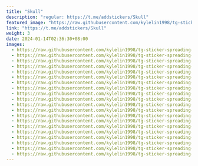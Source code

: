 ```yaml
---
title: "Skull"
description: "regular: https://t.me/addstickers/Skull"
featured_image: "https://raw.githubusercontent.com/kylelin1998/tg-sticker-spreading-worldwide-images/main/img/e1c46f71-8682-4653-966b-a65af03f98e1.jpg"
link: "https://t.me/addstickers/Skull"
weight: 3
date: 2024-01-14T02:36:30+08:00
images:
  - https://raw.githubusercontent.com/kylelin1998/tg-sticker-spreading-worldwide-images/main/img/e1c46f71-8682-4653-966b-a65af03f98e1.jpg
  - https://raw.githubusercontent.com/kylelin1998/tg-sticker-spreading-worldwide-images/main/img/07247c28-459e-4655-9b70-b2b276c3f981.jpg
  - https://raw.githubusercontent.com/kylelin1998/tg-sticker-spreading-worldwide-images/main/img/823ee550-975b-42ea-bb28-44a975b926a1.jpg
  - https://raw.githubusercontent.com/kylelin1998/tg-sticker-spreading-worldwide-images/main/img/a675b9e7-7848-4a7a-8420-9e3bbb3aaba6.jpg
  - https://raw.githubusercontent.com/kylelin1998/tg-sticker-spreading-worldwide-images/main/img/52d41dbf-84b8-4d01-9bdb-5fa1c0398ba1.jpg
  - https://raw.githubusercontent.com/kylelin1998/tg-sticker-spreading-worldwide-images/main/img/24c49e8b-d985-451a-a21d-ebe62d0d4bb8.jpg
  - https://raw.githubusercontent.com/kylelin1998/tg-sticker-spreading-worldwide-images/main/img/3bea0110-0422-4b67-af98-6a8c927adbc8.jpg
  - https://raw.githubusercontent.com/kylelin1998/tg-sticker-spreading-worldwide-images/main/img/8386efd5-d3f7-4242-96d9-7dd9be465bd3.jpg
  - https://raw.githubusercontent.com/kylelin1998/tg-sticker-spreading-worldwide-images/main/img/26209403-5341-4a3c-82dd-a204e1b3c02e.jpg
  - https://raw.githubusercontent.com/kylelin1998/tg-sticker-spreading-worldwide-images/main/img/8066f08b-8a94-40e6-ab9a-71e42928d28b.jpg
  - https://raw.githubusercontent.com/kylelin1998/tg-sticker-spreading-worldwide-images/main/img/80267b2c-f87f-4b50-a101-995f52a9ed01.jpg
  - https://raw.githubusercontent.com/kylelin1998/tg-sticker-spreading-worldwide-images/main/img/734b74ae-52c8-4c6e-8a75-7fef1b2510f1.jpg
  - https://raw.githubusercontent.com/kylelin1998/tg-sticker-spreading-worldwide-images/main/img/acb99300-c16f-40eb-9c6c-596876e66994.jpg
  - https://raw.githubusercontent.com/kylelin1998/tg-sticker-spreading-worldwide-images/main/img/bd782747-1f84-4bbe-971d-a69f3bcc9f37.jpg
  - https://raw.githubusercontent.com/kylelin1998/tg-sticker-spreading-worldwide-images/main/img/b09244b9-e051-4f6d-8b3f-28983bc4375c.jpg
  - https://raw.githubusercontent.com/kylelin1998/tg-sticker-spreading-worldwide-images/main/img/9cb02c32-3e3a-462b-a94a-530935e3f6e0.jpg
  - https://raw.githubusercontent.com/kylelin1998/tg-sticker-spreading-worldwide-images/main/img/fff28394-86b1-4cba-88d1-2f6e9881b385.jpg
  - https://raw.githubusercontent.com/kylelin1998/tg-sticker-spreading-worldwide-images/main/img/672bc920-dbae-4c82-8747-1412139628b5.jpg
  - https://raw.githubusercontent.com/kylelin1998/tg-sticker-spreading-worldwide-images/main/img/21a4a216-a2e4-4382-b564-6de7410137ed.jpg
  - https://raw.githubusercontent.com/kylelin1998/tg-sticker-spreading-worldwide-images/main/img/a32befa7-2470-4318-a1b7-16158750f17c.jpg
---
```

